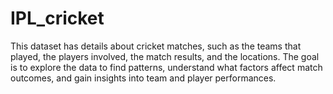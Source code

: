 # IPL_cricket
 This dataset has details about cricket matches, such as the teams that played, the players  involved, the match results, and the locations. The goal is to explore the data to find patterns,  understand what factors affect match outcomes, and gain insights into team and player  performances.
